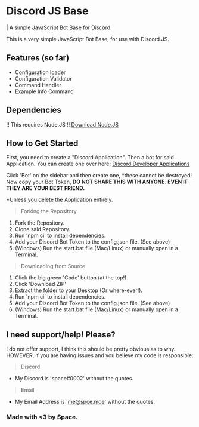 # Discord JS Base
| A simple JavaScript Bot Base for Discord.

This is a very simple JavaScript Bot Base, for use with Discord.JS.

## Features (so far)
 - Configuration loader
 - Configuration Validator
 - Command Handler
 - Example Info Command

## Dependencies

!! This requires Node.JS !!
[Download Node.JS](https://nodejs.org/en/)

## How to Get Started

First, you need to create a "Discord Application". Then a bot for said Application.
You can create one over here: [Discord Developer Applications](https://discord.com/developers/applications)

Click 'Bot' on the sidebar and then create one, *these cannot be destroyed!
Now copy your Bot Token, **DO NOT SHARE THIS WITH ANYONE. EVEN IF THEY ARE YOUR BEST FRIEND.**

*Unless you delete the Application entirely.

> Forking the Repository
  1. Fork the Repository.
  2. Clone said Repository.
  3. Run 'npm ci' to install dependencies.
  4. Add your Discord Bot Token to the config.json file. (See above)
  5. (Windows) Run the start.bat file (Mac/Linux) or manually open in a Terminal.

> Downloading from Source
  1. Click the big green 'Code' button (at the top!).
  2. Click 'Download ZIP'
  3. Extract the folder to your Desktop (Or where-ever!).
  4. Run 'npm ci' to install dependencies.
  5. Add your Discord Bot Token to the config.json file. (See above)
  6. (Windows) Run the start.bat file (Mac/Linux) or manually open in a Terminal.

## I need support/help! Please?

I do not offer support, I think this should be pretty obvious as to why.
HOWEVER, if you are having issues and you believe my code is responsible:

> Discord
  - My Discord is 'space#0002' without the quotes.
> Email
  - My Email Address is 'me@spce.moe' without the quotes.

### Made with <3 by Space.
